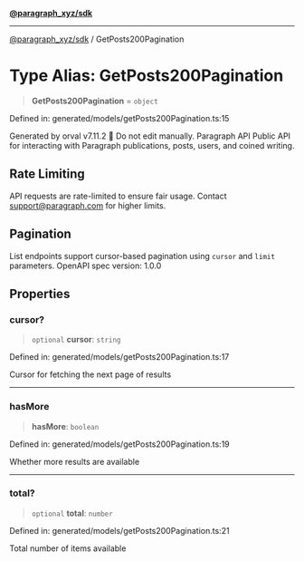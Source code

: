 [**@paragraph_xyz/sdk**](../README.md)

***

[@paragraph_xyz/sdk](../README.md) / GetPosts200Pagination

# Type Alias: GetPosts200Pagination

> **GetPosts200Pagination** = `object`

Defined in: generated/models/getPosts200Pagination.ts:15

Generated by orval v7.11.2 🍺
Do not edit manually.
Paragraph API
Public API for interacting with Paragraph publications, posts, users, and coined writing.

## Rate Limiting
API requests are rate-limited to ensure fair usage. Contact support@paragraph.com for higher limits.

## Pagination
List endpoints support cursor-based pagination using `cursor` and `limit` parameters.
OpenAPI spec version: 1.0.0

## Properties

### cursor?

> `optional` **cursor**: `string`

Defined in: generated/models/getPosts200Pagination.ts:17

Cursor for fetching the next page of results

***

### hasMore

> **hasMore**: `boolean`

Defined in: generated/models/getPosts200Pagination.ts:19

Whether more results are available

***

### total?

> `optional` **total**: `number`

Defined in: generated/models/getPosts200Pagination.ts:21

Total number of items available
